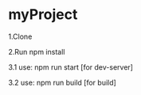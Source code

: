 # myProject

1.Clone

2.Run npm install

3.1 use: npm run start [for dev-server]

3.2 use: npm run build [for build]
